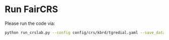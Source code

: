 # Run FairCRS
Please run the code via:

```bash
python run_crslab.py --config config/crs/kbrd/tgredial.yaml --save_data --save_system
```